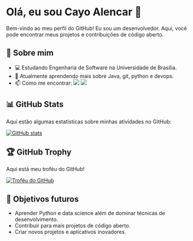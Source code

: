 # Olá, eu sou Cayo Alencar 👋

Bem-vindo ao meu perfil do GitHub! Eu sou um desenvolvedor. Aqui, você pode encontrar meus projetos e contribuições de código aberto.

## 🚀 Sobre mim

- 💻 Estudando Engenharia de Software na Universidade de Brasília.
- 🌱 Atualmente aprendendo mais sobre Java, git, python e devops.
- 📫 Como me encontrar:   <a href="https://www.linkedin.com/in/cayo-alencar/" target="_blank"><img src="https://img.shields.io/badge/-LinkedIn-%230077B5?style=for-the-badge&logo=linkedin&logoColor=white" target="_blank"></a> <a href = "mailto:camaracayo@gmail.com"><img src="https://img.shields.io/badge/-Gmail-%23333?style=for-the-badge&logo=gmail&logoColor=white" target="_blank"></a>

## 📊 GitHub Stats

Aqui estão algumas estatísticas sobre minhas atividades no GitHub:

[![GitHub stats](https://github-readme-stats.vercel.app/api?username=Cayoalencar&theme=tokyonight&showincons=true)](https://github.com/Cayoalencar/github-readme-stats)

## 🏆 GitHub Trophy

Aqui está meu troféu do GitHub!

[![Troféu do GitHub](https://github-profile-trophy.vercel.app/?username=Cayoalencar&theme=radical)](https://github-profile-trophy.vercel.app/?username=Cayoalencar&theme=radical&random=1)


## 🎯 Objetivos futuros

- Aprender Python e data science além de dominar técnicas de desenvolvimento.
- Contribuir para mais projetos de código aberto.
- Criar novos projetos e aplicativos inovadores.







